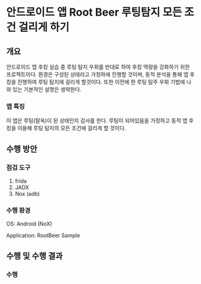 # 안드로이드 앱 Root Beer 루팅탐지 모든 조건 걸리게 하기

## 개요

안드로이드 앱 후킹 실습 중 루팅 탐지 우회를 반대로 하여 후킹 역량을 강화하기 위한 프로젝트이다.
환경은 구성된 상태라고 가정하에 진행할 것이며, 동적 분석을 통해 앱 후킹을 진행하여 루팅 탐지에 걸리게 할것이다.
또한 이전에 한 루팅 탐주 우회 기법에 나와 있는 기본적인 설명은 생략한다.

### 앱 특징
이 앱은 루팅(탈옥)이 된 상태인지 검사를 한다. 루팅이 되어있음을 가정하고 동적 앱 후킹을 이용해 루팅 탐지의 모든 조건에 걸리게 할 것이다.

## 수행 방안

### 점검 도구

1. frida
2. JADX
3. Nox (adb)

### 수행 환경

OS: Android (NoX)

Application: RootBeer Sample

## 수행 및 수행 결과

### 수행

